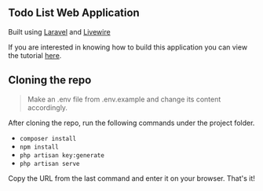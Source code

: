 ## Todo List Web Application  

Built using [Laravel](https://laravel.com/) and [Livewire](https://laravel-livewire.com/)  

If you are interested in knowing how to build this application you can view the tutorial [here](https://github.com/a3xgg/LaravelLivewireSetup/wiki).

## Cloning the repo  
> Make an .env file from .env.example and change its content accordingly.  


After cloning the repo, run the following commands under the project folder.  
* `composer install`
* `npm install`
* `php artisan key:generate`
* `php artisan serve`  

Copy the URL from the last command and enter it on your browser. That's it!

